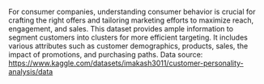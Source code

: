 For consumer companies, understanding consumer behavior is crucial for crafting the right offers and tailoring marketing efforts to maximize reach, engagement, and sales. This dataset provides ample information to segment customers into clusters for more efficient targeting. It includes various attributes such as customer demographics, products, sales, the impact of promotions, and purchasing paths.
Data source: https://www.kaggle.com/datasets/imakash3011/customer-personality-analysis/data
